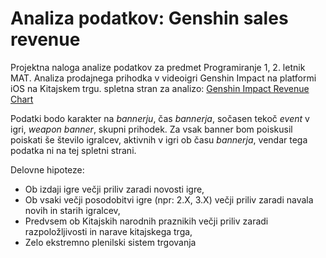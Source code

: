 # Analiza podatkov: Genshin sales revenue

Projektna naloga analize podatkov za predmet Programiranje 1, 2. letnik MAT.
Analiza prodajnega prihodka v videoigri Genshin Impact na platformi iOS na Kitajskem trgu.
spletna stran za analizo: [Genshin Impact Revenue Chart](https://www.genshinlab.com/genshin-impact-revenue-chart/)

Podatki bodo karakter na _bannerju_, čas _bannerja_, sočasen tekoč _event_ v igri, _weapon banner_, skupni prihodek.
Za vsak banner bom poiskusil poiskati še število igralcev, aktivnih v igri ob času _bannerja_, vendar tega podatka ni na tej spletni strani.

Delovne hipoteze:

- Ob izdaji igre večji priliv zaradi novosti igre,
- Ob vsaki večji posodobitvi igre (npr: 2.X, 3.X) večji priliv zaradi navala novih in starih igralcev,
- Predvsem ob Kitajskih narodnih praznikih večji priliv zaradi razpoložljivosti in narave kitajskega trga,
- Zelo ekstremno plenilski sistem trgovanja
